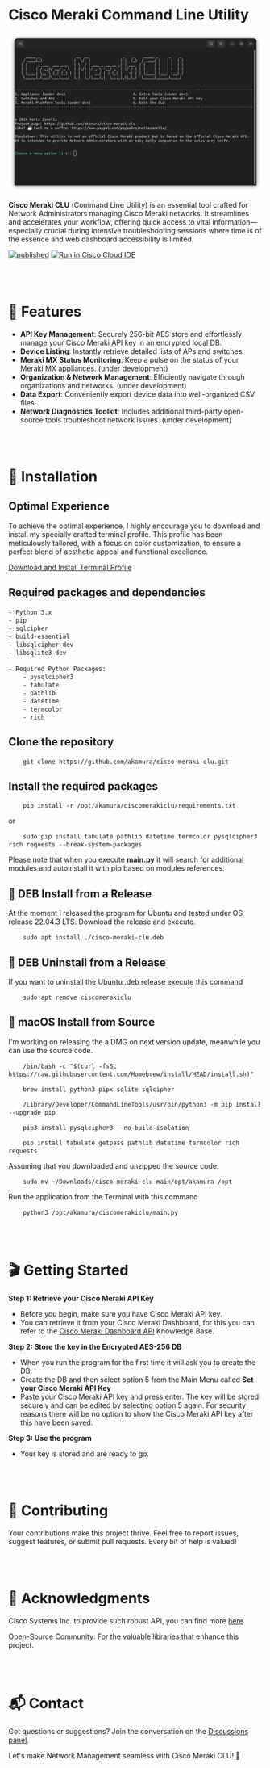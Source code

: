 # Cisco Meraki Command Line Utility
![Cisco Meraki CLU Screenshot](Preview.png)

**Cisco Meraki CLU** (Command Line Utility) is an essential tool crafted for Network Administrators managing Cisco Meraki networks. It streamlines and accelerates your workflow, offering quick access to vital information—especially crucial during intensive troubleshooting sessions where time is of the essence and web dashboard accessibility is limited.


[![published](https://static.production.devnetcloud.com/codeexchange/assets/images/devnet-published.svg)](https://developer.cisco.com/codeexchange/github/repo/akamura/cisco-meraki-clu) [![Run in Cisco Cloud IDE](https://static.production.devnetcloud.com/codeexchange/assets/images/devnet-runable-icon.svg)](https://developer.cisco.com/codeexchange/devenv/akamura/cisco-meraki-clu/)

<br><br>
# 🌟 Features

- **API Key Management**: Securely 256-bit AES store and effortlessly manage your Cisco Meraki API key in an encrypted local DB.
- **Device Listing**: Instantly retrieve detailed lists of APs and switches.
- **Meraki MX Status Monitoring**: Keep a pulse on the status of your Meraki MX appliances. (under development)
- **Organization & Network Management**: Efficiently navigate through organizations and networks. (under development)
- **Data Export**: Conveniently export device data into well-organized CSV files.
- **Network Diagnostics Toolkit**: Includes additional third-party open-source tools troubleshoot network issues. (under development)

<br><br>
# 🚀 Installation

## Optimal Experience

To achieve the optimal experience, I highly encourage you to download and install my specially crafted terminal profile. This profile has been meticulously tailored, with a focus on color customization, to ensure a perfect blend of aesthetic appeal and functional excellence.

[Download and Install Terminal Profile](https://github.com/akamura/terminal-profile/)

## Required packages and dependencies
    - Python 3.x
    - pip
    - sqlcipher
    - build-essential
    - libsqlcipher-dev
    - libsqlite3-dev

    - Required Python Packages:
        - pysqlcipher3
        - tabulate
        - pathlib
        - datetime
        - termcolor
        - rich

## Clone the repository
```shell
    git clone https://github.com/akamura/cisco-meraki-clu.git
```
## Install the required packages
```shell
    pip install -r /opt/akamura/ciscomerakiclu/requirements.txt
```
or
```shell
    sudo pip install tabulate pathlib datetime termcolor pysqlcipher3 rich requests --break-system-packages
```

Please note that when you execute **main.py** it will search for additional modules and autoinstall it with pip based on modules references.


## 🐧 DEB Install from a Release
At the moment I released the program for Ubuntu and tested under OS release 22.04.3 LTS.
Download the release and execute.
```shell
    sudo apt install ./cisco-meraki-clu.deb
```

## 🐧 DEB Uninstall from a Release
If you want to uninstall the Ubuntu .deb release execute this command
```shell
    sudo apt remove ciscomerakiclu
```

## 🍎 macOS Install from Source
I'm working on releasing the a DMG on next version update, meanwhile you can use the source code.
```shell
    /bin/bash -c "$(curl -fsSL https://raw.githubusercontent.com/Homebrew/install/HEAD/install.sh)"
```
```shell
    brew install python3 pipx sqlite sqlcipher
```
```shell
    /Library/Developer/CommandLineTools/usr/bin/python3 -m pip install --upgrade pip
```
```shell
    pip3 install pysqlcipher3 --no-build-isolation
```
```shell
    pip install tabulate getpass pathlib datetime termcolor rich requests
```
Assuming that you downloaded and unzipped the source code:
```shell
    sudo mv ~/Downloads/cisco-meraki-clu-main/opt/akamura /opt
```

Run the application from the Terminal with this command
```shell
    python3 /opt/akamura/ciscomerakiclu/main.py
```


<br><br>
# 🎬 Getting Started

**Step 1: Retrieve your Cisco Meraki API Key**
   - Before you begin, make sure you have Cisco Meraki API key.
   - You can retrieve it from your Cisco Meraki Dashboard, for this you can refer to the [Cisco Meraki Dashboard API](https://documentation.meraki.com/General_Administration/Other_Topics/Cisco_Meraki_Dashboard_API) Knowledge Base.

**Step 2: Store the key in the Encrypted AES-256 DB**
   - When you run the program for the first time it will ask you to create the DB.
   - Create the DB and then select option 5 from the Main Menu called **Set your Cisco Meraki API Key**
   - Paste your Cisco Meraki API key and press enter. The key will be stored securely and can be edited by selecting option 5 again. For security reasons there will be no option to show the Cisco Meraki API key after this have been saved.

**Step 3: Use the program**
   - Your key is stored and are ready to go.


<br><br>
# 👐 Contributing
Your contributions make this project thrive. Feel free to report issues, suggest features, or submit pull requests.
Every bit of help is valued!


<br><br>
# 💖 Acknowledgments
Cisco Systems Inc. to provide such robust API, you can find more [here](https://developer.cisco.com/meraki/).

Open-Source Community: For the valuable libraries that enhance this project.

<br><br>
# 📬 Contact
Got questions or suggestions? Join the conversation on the [Discussions panel](https://github.com/akamura/cisco-meraki-clu/discussions).

Let's make Network Management seamless with Cisco Meraki CLU! 🚀